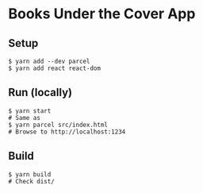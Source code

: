 # Books Under the Cover App

## Setup

```shell
$ yarn add --dev parcel
$ yarn add react react-dom
```

## Run (locally)

```shell
$ yarn start
# Same as
$ yarn parcel src/index.html
# Browse to http://localhost:1234
```

## Build

```shell
$ yarn build
# Check dist/
```
